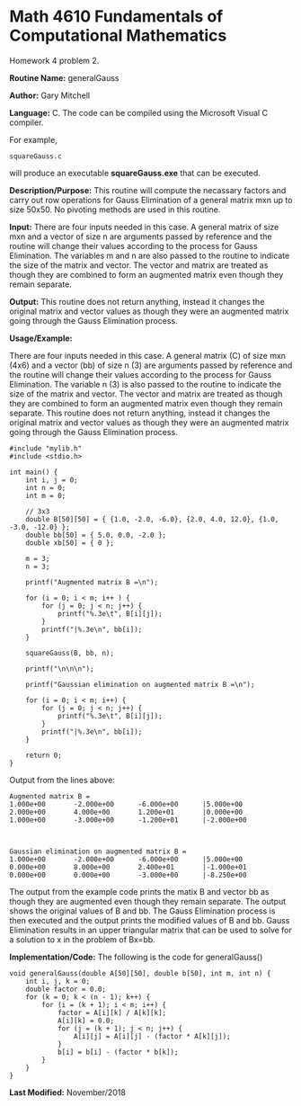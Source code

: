 # Math 4610 Fundamentals of Computational Mathematics
Homework 4 problem 2.

**Routine Name:**           generalGauss

**Author:** Gary Mitchell

**Language:** C. The code can be compiled using the Microsoft Visual C compiler.

For example,

    squareGauss.c

will produce an executable **squareGauss.exe** that can be executed.

**Description/Purpose:** This routine will compute the necassary factors and carry out row operations for Gauss Elimination of a general matrix mxn up to size 50x50. No pivoting methods are used in this routine.

**Input:** There are four inputs needed in this case. A general matrix of size mxn and a vector of size n are arguments passed by reference and the routine will change their values according to the process for Gauss Elimination. The variables m and n are also passed to the routine to indicate the size of the matrix and vector. The vector and matrix are treated as though they are combined to form an augmented matrix even though they remain separate.

**Output:** This routine does not return anything, instead it changes the original matrix and vector values as though they were an augmented matrix going through the Gauss Elimination process.

**Usage/Example:**

There are four inputs needed in this case. A general matrix (C) of size mxn (4x6) and a vector (bb) of size n (3) are arguments passed by reference and the routine will change their values according to the process for Gauss Elimination. The variable n (3) is also passed to the routine to indicate the size of the matrix and vector. The vector and matrix are treated as though they are combined to form an augmented matrix even though they remain separate. This routine does not return anything, instead it changes the original matrix and vector values as though they were an augmented matrix going through the Gauss Elimination process. 

    #include "mylib.h"
    #include <stdio.h>

    int main() {
        int i, j = 0;
        int n = 0;
        int m = 0;

        // 3x3
        double B[50][50] = { {1.0, -2.0, -6.0}, {2.0, 4.0, 12.0}, {1.0, -3.0, -12.0} };
        double bb[50] = { 5.0, 0.0, -2.0 };
        double xb[50] = { 0 };

        m = 3;
        n = 3;

        printf("Augmented matrix B =\n");

        for (i = 0; i < m; i++ ) {
            for (j = 0; j < n; j++) {
                printf("%.3e\t", B[i][j]);
            }
            printf("|%.3e\n", bb[i]);
        }

        squareGauss(B, bb, n);

        printf("\n\n\n");

        printf("Gaussian elimination on augmented matrix B =\n");

        for (i = 0; i < m; i++) {
            for (j = 0; j < n; j++) {
                printf("%.3e\t", B[i][j]);
            }
            printf("|%.3e\n", bb[i]);
        }

        return 0;
    }

Output from the lines above:

    Augmented matrix B =
    1.000e+00       -2.000e+00      -6.000e+00      |5.000e+00
    2.000e+00       4.000e+00       1.200e+01       |0.000e+00
    1.000e+00       -3.000e+00      -1.200e+01      |-2.000e+00



    Gaussian elimination on augmented matrix B =
    1.000e+00       -2.000e+00      -6.000e+00      |5.000e+00
    0.000e+00       8.000e+00       2.400e+01       |-1.000e+01
    0.000e+00       0.000e+00       -3.000e+00      |-8.250e+00

The output from the example code prints the matix B and vector bb as though they are augmented even though they remain separate. The output shows the original values of B and bb. The Gauss Elimination process is then executed and the output prints the modified values of B and bb. Gauss Elimination results in an upper triangular matrix that can be used to solve for a solution to x in the problem of Bx=bb.

**Implementation/Code:** The following is the code for generalGauss()

    void generalGauss(double A[50][50], double b[50], int m, int n) {
        int i, j, k = 0;
        double factor = 0.0;
        for (k = 0; k < (n - 1); k++) {
            for (i = (k + 1); i < m; i++) {
                factor = A[i][k] / A[k][k];
                A[i][k] = 0.0;
                for (j = (k + 1); j < n; j++) {
                    A[i][j] = A[i][j] - (factor * A[k][j]);
                }
                b[i] = b[i] - (factor * b[k]);
            }
        }
    }

**Last Modified:** November/2018
